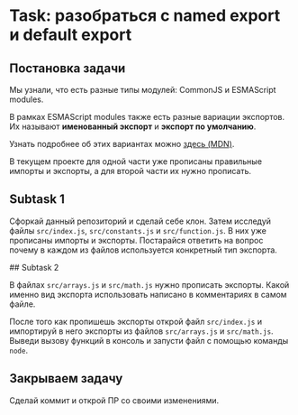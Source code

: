 # Task: разобраться с named export и default export

## Постановка задачи

Мы узнали, что есть разные типы модулей: CommonJS и ESMAScript modules.

В рамках ESMAScript modules также есть разные вариации экспортов. Их называют **именованный экспорт** и **экспорт по умолчанию**. 

Узнать подробнее об этих вариантах можно [здесь (MDN)](https://developer.mozilla.org/ru/docs/Web/JavaScript/Reference/Statements/export).

В текущем проекте для одной части уже прописаны правильные импорты и экспорты, а для второй части их нужно прописать.

## Subtask 1

Сфоркай данный репозиторий и сделай себе клон. Затем исследуй файлы `src/index.js`, `src/constants.js` и `src/function.js`. В них уже прописаны импорты и экспорты. Постарайся ответить на вопрос почему в каждом из файлов используется конкретный тип экспорта.

## Subtask 2

В файлах `src/arrays.js` и `src/math.js` нужно прописать экспорты. Какой именно вид экспорта использовать написано в комментариях в самом файле.

После того как пропишешь экспорты открой файл `src/index.js` и импортируй в него экспорты из файлов `src/arrays.js` и `src/math.js`. Выведи вызову функций в консоль и запусти файл с помощью команды `node`.

## Закрываем задачу

Сделай коммит и открой ПР со своими изменениями.
